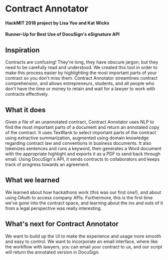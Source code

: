 # Contract Annotator
#### HackMIT 2018 project by Lisa Yoo and Kat Wicks
#### Runner-Up for Best Use of DocuSign's eSignature API

## Inspiration
Contracts are confusing! They're long, they have obscure jargon, but they need to be carefully read and understood. We created this tool in order to make this process easier by highlighting the most important parts of your contract so you don't miss them. Contract Annotator streamlines contract comprehension, and allows entrepreneurs, students, and all people who don't have the time or money to retain and wait for a lawyer to work with contracts effectively.

## What it does
Given a file of an unannotated contract, Contract Annotator uses NLP to find the most important parts of a document and return an annotated copy of the contract. It uses TextRank to select important parts of the contract using extractive summarization, augmented using domain knowledge regarding contract law and conventions in business documents. It also tokenizes sentences and runs a keyword, then generates a Word document with the appropriate highlight and exports it as a PDF to send back through email. Using DocuSign's API, it sends contracts to collaborators and keeps track of progress towards an agreement.

## What we learned
We learned about how hackathons work (this was our first one!), and about using OAuth to access company APIs. Furthermore, this is the first time we've gone into the contract space, and learning about the ins and outs of it from a legal perspective was really interesting.

## What's next for Contract Annotator
We want to build up the UI to make the experience and usage more smooth and easy to control. We want to incorporate an email interface, where like the workflow with lawyers, you can email your contract to us, and our script will return the annotated version in DocuSign.

